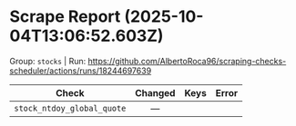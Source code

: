 # Scrape Report (2025-10-04T13:06:52.603Z)

Group: `stocks`  |  Run: https://github.com/AlbertoRoca96/scraping-checks-scheduler/actions/runs/18244697639

| Check | Changed | Keys | Error |
|---|:---:|:--|:--|
| `stock_ntdoy_global_quote` | — |  |  |
